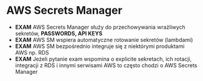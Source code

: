 # AWS Secrets Manager

- **EXAM** AWS Secrets Manager służy do przechowywania wrażliwych sekretów, **PASSWORDS, API KEYS**
- **EXAM** AWS SM wspiera automatyczne rotowanie sekretów (lambdami)
- **EXAM** AWS SM bezpośrednio integruje się z niektórymi produktami AWS np. RDS
- **EXAM** Jeżeli pytanie exam wspomina o explicite sekretach, ich rotacji, integracji z RDS i innymi serwisami AWS to często chodzi o AWS Secrets Manager
